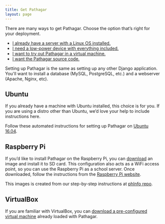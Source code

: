 ```yaml
---
title: Get Pathagar
layout: page
---
```


There are many ways to get Pathagar. Choose the option that’s right for your
deployment.

- [I already have a server with a Linux OS installed.](#ubuntu)
- [I need a low-power device with everything included.](#raspberry-pi)
- [I want to try out Pathagar in a virtual machine.](#virtualbox)
- [I want the Pathagar source code.](https://github.com/pathagarbooks/pathagar)

Setting up Pathagar is the same as setting up any other Django application.
You'll want to install a database (MySQL, PostgreSQL, etc.) and a webserver
(Apache, Nginx, etc).


## Ubuntu

If you already have a machine with Ubuntu installed, this choice is for you. If
you are using a distro other than Ubuntu, we’d love your help to include
instructions here.

Follow these automated instructions for setting up Pathagar on [Ubuntu
16.04](https://github.com/alexkleider/phInfo/blob/master/ubuntu.md).


## Raspberry Pi

If you’d like to install Pathagar on the Raspberry Pi, you can
[download](https://drive.google.com/open?id=1MTF1nfocvWp3gH7dyx4ITbkxbVlIj6Ze)
an image and install it to SD card. This configuration also acts as a WiFi
access point, so you can use the Raspberry Pi as a school server. Once
downloaded, follow the instructions from the [Raspberry
Pi website](https://www.raspberrypi.org/documentation/installation/installing-images/README.md).

This images is created from our step-by-step instructions at [phInfo
repo](https://github.com/alexKleider/phInfo).


## VirtualBox

If you are familiar with VirtualBox, you can [download a pre-configured virtual
machine](https://drive.google.com/drive/folders/1BEsnANYZRepFY-DgpdvZcTfnoM6YrktQ?usp=sharing)
already loaded with Pathagar.
